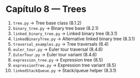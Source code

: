 # Capítulo 8 — Trees

1. `tree.py` → Tree base class (8.1.2)  
2. `binary_tree.py` → Binary tree base (8.2.1)  
3. `linked_binary_tree.py` → Linked binary tree (8.3.1)  
4. `linkedBinaryTree.py` → Alternative linked binary tree (8.3.1)  
5. `traversal_examples.py` → Tree traversals (8.4)  
6. `euler_tour.py` → Euler tour traversal (8.4.6)  
7. `EulerTour.py` → Euler tour variant (8.4.6)  
8. `expression_tree.py` → Expression tree (8.5)  
9. `expressionTree.py` → Expression tree variant (8.5)  
10. `linkedStackQueue.py` → Stack/queue helper (8.3.1)  
